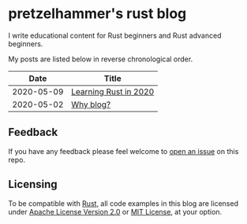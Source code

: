 # pretzelhammer's rust blog

I write educational content for Rust beginners and Rust advanced beginners.

My posts are listed below in reverse chronological order.

| Date | Title |
|-|-|
| 2020-05-09 | [Learning Rust in 2020](./posts/learning-rust-in-2020.md) |
| 2020-05-02 | [Why blog?](./posts/why-blog.md) |

## Feedback

If you have any feedback please feel welcome to [open an issue](https://github.com/pretzelhammer/rust-blog/issues/new) on this repo.

## Licensing

To be compatible with [Rust](https://github.com/rust-lang/rust), all code examples in this blog are licensed under [Apache License Version 2.0](./license-apache) or [MIT License](./license-mit), at your option.
